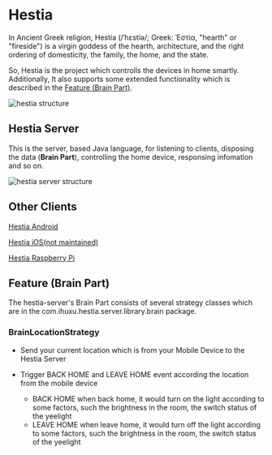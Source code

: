 # Hestia

In Ancient Greek religion, Hestia (/ˈhɛstiə/; Greek: Ἑστία, "hearth" or "fireside") is a virgin goddess of the hearth, architecture, and the right ordering of domesticity, the family, the home, and the state.

So, Hestia is the project which controlls the devices in home smartly. Additionally, It also supports some extended functionality which is described in the [Feature (Brain Part)](#feature-brain-part).

![hestia structure](https://docs.google.com/drawings/d/e/2PACX-1vT8G32e2AJbFTea1f_9dLB_ZKbS85kUqXnLZNPJ8lp0TAohMYc4bMiz-4qDYa-DdlcfmkpeNlxP81B6/pub?w=724&h=306)

## Hestia Server
This is the server, based Java language, for listening to clients, disposing the data (<b>Brain Part</b>), controlling the home device, responsing infomation and so on.

![hestia server structure](https://docs.google.com/drawings/d/e/2PACX-1vSCb37rXZ-ngSvVRu3TqxvlO3cdOPEyslglEa-SK8WoeEmHpSSwC1bdy0W4ido_F_uG5PBejP_WOp7G/pub?w=961&h=282)


## Other Clients

[Hestia Android](https://github.com/GenialX/hestia-android)

[Hestia iOS(not maintained)](https://github.com/GenialX/hestia-ios)

[Hestia Raspberry Pi](https://github.com/GenialX/hestia-rpi)

## Feature (Brain Part)

The hestia-server's Brain Part consists of several strategy classes which are in the com.ihuxu.hestia.server.library.brain package.

### BrainLocationStrategy

- Send your current location which is from your Mobile Device to the Hestia Server

- Trigger BACK HOME and LEAVE HOME event according the location from the mobile device
  - BACK HOME
    when back home, it would turn on the light according to some factors, such the brightness in the room, the switch status of the yeelight
  - LEAVE HOME
    when leave home, it would turn off the light according to some factors, such the brightness in the room, the switch status of the yeelight

